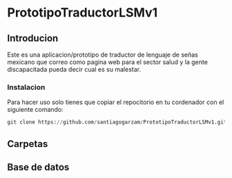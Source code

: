 # PrototipoTraductorLSMv1

## Introducion
Este es una aplicacion/prototipo de traductor de lenguaje de señas mexicano que correo como pagina web para el sector salud y la gente discapacitada pueda decir cual es su malestar.

### Instalacion
Para hacer uso solo tienes que copiar el repocitorio en tu cordenador con el siguiente comando:
```python
git clone https://github.com/santiagogarzam/PrototipoTraductorLSMv1.git
```

## Carpetas

## Base de datos
